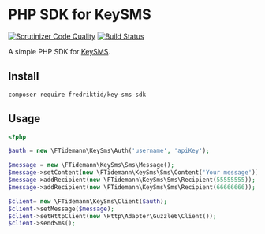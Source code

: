 # PHP SDK for KeySMS


[![Scrutinizer Code Quality](https://scrutinizer-ci.com/g/fredriktid/key-sms-sdk/badges/quality-score.png?b=master)](https://scrutinizer-ci.com/g/fredriktid/key-sms-sdk/?branch=master) [![Build Status](https://scrutinizer-ci.com/g/fredriktid/key-sms-sdk/badges/build.png?b=master)](https://scrutinizer-ci.com/g/fredriktid/key-sms-sdk/build-status/master)

A simple PHP SDK for [KeySMS](http://keysms.no/).

## Install

```
composer require fredriktid/key-sms-sdk
```

## Usage

```php
<?php

$auth = new \FTidemann\KeySms\Auth('username', 'apiKey');

$message = new \FTidemann\KeySms\Sms\Message();
$message->setContent(new \FTidemann\KeySms\Sms\Content('Your message'));
$message->addRecipient(new \FTidemann\KeySms\Sms\Recipient(55555555));
$message->addRecipient(new \FTidemann\KeySms\Sms\Recipient(66666666));

$client= new \FTidemann\KeySms\Client($auth);
$client->setMessage($message);
$client->setHttpClient(new \Http\Adapter\Guzzle6\Client());
$client->sendSms();

```
